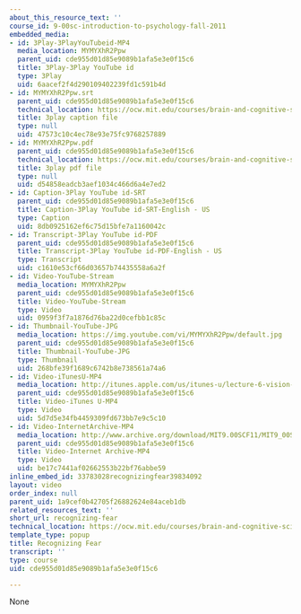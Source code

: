 ```yaml
---
about_this_resource_text: ''
course_id: 9-00sc-introduction-to-psychology-fall-2011
embedded_media:
- id: 3Play-3PlayYouTubeid-MP4
  media_location: MYMYXhR2Ppw
  parent_uid: cde955d01d85e9089b1afa5e3e0f15c6
  title: 3Play-3Play YouTube id
  type: 3Play
  uid: 6aacef2f4d290109402239fd1c591b4d
- id: MYMYXhR2Ppw.srt
  parent_uid: cde955d01d85e9089b1afa5e3e0f15c6
  technical_location: https://ocw.mit.edu/courses/brain-and-cognitive-sciences/9-00sc-introduction-to-psychology-fall-2011/vision-ii/recognizing-fear/MYMYXhR2Ppw.srt
  title: 3play caption file
  type: null
  uid: 47573c10c4ec78e93e75fc9768257889
- id: MYMYXhR2Ppw.pdf
  parent_uid: cde955d01d85e9089b1afa5e3e0f15c6
  technical_location: https://ocw.mit.edu/courses/brain-and-cognitive-sciences/9-00sc-introduction-to-psychology-fall-2011/vision-ii/recognizing-fear/MYMYXhR2Ppw.pdf
  title: 3play pdf file
  type: null
  uid: d54858eadcb3aef1034c466d6a4e7ed2
- id: Caption-3Play YouTube id-SRT
  parent_uid: cde955d01d85e9089b1afa5e3e0f15c6
  title: Caption-3Play YouTube id-SRT-English - US
  type: Caption
  uid: 8db0925162ef6c75d15bfe7a1160042c
- id: Transcript-3Play YouTube id-PDF
  parent_uid: cde955d01d85e9089b1afa5e3e0f15c6
  title: Transcript-3Play YouTube id-PDF-English - US
  type: Transcript
  uid: c1610e53cf66d03657b74435558a6a2f
- id: Video-YouTube-Stream
  media_location: MYMYXhR2Ppw
  parent_uid: cde955d01d85e9089b1afa5e3e0f15c6
  title: Video-YouTube-Stream
  type: Video
  uid: 0959f3f7a1876d76ba22d0cefbb1c85c
- id: Thumbnail-YouTube-JPG
  media_location: https://img.youtube.com/vi/MYMYXhR2Ppw/default.jpg
  parent_uid: cde955d01d85e9089b1afa5e3e0f15c6
  title: Thumbnail-YouTube-JPG
  type: Thumbnail
  uid: 268bfe39f1689c6742b8e738561a74a6
- id: Video-iTunesU-MP4
  media_location: http://itunes.apple.com/us/itunes-u/lecture-6-vision-2/id501335817?i=111090467
  parent_uid: cde955d01d85e9089b1afa5e3e0f15c6
  title: Video-iTunes U-MP4
  type: Video
  uid: 5d7d5e34fb4459309fd673bb7e9c5c10
- id: Video-InternetArchive-MP4
  media_location: http://www.archive.org/download/MIT9.00SCF11/MIT9_00SCF11_lec06_300k.mp4
  parent_uid: cde955d01d85e9089b1afa5e3e0f15c6
  title: Video-Internet Archive-MP4
  type: Video
  uid: be17c7441af02662553b22bf76abbe59
inline_embed_id: 33783028recognizingfear39834092
layout: video
order_index: null
parent_uid: 1a9cef0b42705f26882624e84aceb1db
related_resources_text: ''
short_url: recognizing-fear
technical_location: https://ocw.mit.edu/courses/brain-and-cognitive-sciences/9-00sc-introduction-to-psychology-fall-2011/vision-ii/recognizing-fear
template_type: popup
title: Recognizing Fear
transcript: ''
type: course
uid: cde955d01d85e9089b1afa5e3e0f15c6

---
```

None